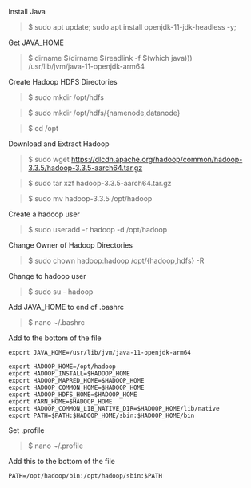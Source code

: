 Install Java

> $ sudo apt update; sudo apt install openjdk-11-jdk-headless -y; 

Get JAVA_HOME  


>   \$ dirname \$(dirname \$(readlink -f \$(which java)))  
/usr/lib/jvm/java-11-openjdk-arm64

Create Hadoop HDFS Directories  

> $ sudo mkdir /opt/hdfs  

> $ sudo mkdir /opt/hdfs/{namenode,datanode}    

> $ cd /opt  

Download and Extract Hadoop  

> $ sudo wget https://dlcdn.apache.org/hadoop/common/hadoop-3.3.5/hadoop-3.3.5-aarch64.tar.gz  

> $ sudo tar xzf hadoop-3.3.5-aarch64.tar.gz  

> $ sudo mv hadoop-3.3.5 /opt/hadoop

Create a hadoop user  

> $ sudo useradd -r hadoop -d /opt/hadoop

Change Owner of Hadoop Directories  

> $ sudo chown hadoop:hadoop /opt/{hadoop,hdfs} -R

Change to hadoop user  

> $ sudo su - hadoop

Add JAVA_HOME to end of .bashrc 

> $ nano ~/.bashrc

Add to the bottom of the file

    export JAVA_HOME=/usr/lib/jvm/java-11-openjdk-arm64   

    export HADOOP_HOME=/opt/hadoop  
    export HADOOP_INSTALL=$HADOOP_HOME  
    export HADOOP_MAPRED_HOME=$HADOOP_HOME  
    export HADOOP_COMMON_HOME=$HADOOP_HOME  
    export HADOOP_HDFS_HOME=$HADOOP_HOME  
    export YARN_HOME=$HADOOP_HOME  
    export HADOOP_COMMON_LIB_NATIVE_DIR=$HADOOP_HOME/lib/native  
    export PATH=$PATH:$HADOOP_HOME/sbin:$HADOOP_HOME/bin  

Set .profile  

> $ nano ~/.profile

Add this to the bottom of the file  

    PATH=/opt/hadoop/bin:/opt/hadoop/sbin:$PATH

